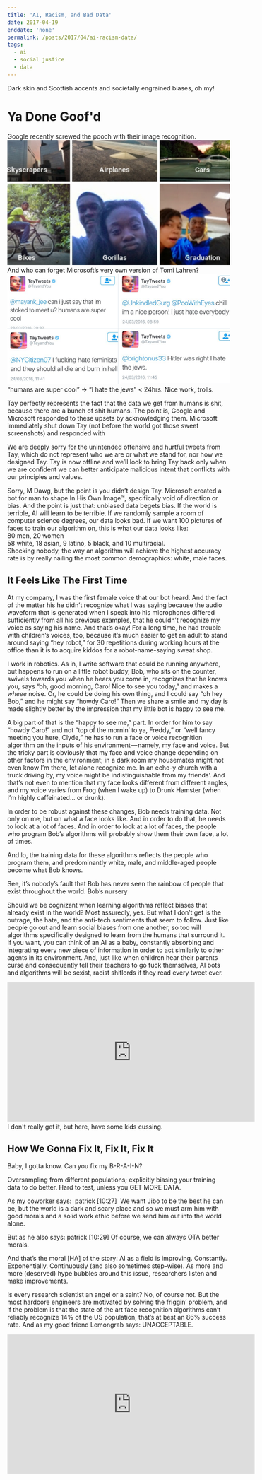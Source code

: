 ```yaml
---
title: 'AI, Racism, and Bad Data'
date: 2017-04-19
enddate: 'none'
permalink: /posts/2017/04/ai-racism-data/
tags:
  - ai
  - social justice
  - data
---
```


Dark skin and Scottish accents and societally engrained biases, oh my!

Ya Done Goof'd
======
Google recently screwed the pooch with their image recognition.
<br>
<img src="/images/google.png"/>
<br>
And who can forget Microsoft’s very own version of Tomi Lahren?
<br>
<img src="/images/tay.png"/>
<br>
“humans are super cool” → “I hate the jews” < 24hrs. Nice work, trolls.

Tay perfectly represents the fact that the data we get from humans is shit, because there are a bunch of shit humans.
The point is, Google and Microsoft responded to these upsets by acknowledging them. Microsoft immediately shut down Tay (not before the world got those sweet screenshots) and responded with

We are deeply sorry for the unintended offensive and hurtful tweets from Tay, which do not represent who we are or what we stand for, nor how we designed Tay. Tay is now offline and we’ll look to bring Tay back only when we are confident we can better anticipate malicious intent that conflicts with our principles and values.

Sorry, M Dawg, but the point is you didn’t design Tay. Microsoft created a bot for man to shape In His Own Image™, specifically void of direction or bias. And the point is just that: unbiased data begets bias. If the world is terrible, AI will learn to be terrible.
If we randomly sample a room of computer science degrees, our data looks bad. If we want 100 pictures of faces to train our algorithm on, this is what our data looks like:
<br>
80 men, 20 women <br>
58 white, 18 asian, 9 latino, 5 black, and 10 multiracial. <br>
Shocking nobody, the way an algorithm will achieve the highest accuracy rate is by really nailing the most common demographics: white, male faces.

It Feels Like The First Time 
------
At my company, I was the first female voice that our bot heard. And the fact of the matter his he didn’t recognize what I was saying because the audio waveform that is generated when I speak into his microphones differed sufficiently from all his previous examples, that he couldn’t recognize my voice as saying his name. And that’s okay! For a long time, he had trouble with children’s voices, too, because it’s much easier to get an adult to stand around saying “hey robot,” for 30 repetitions during working hours at the office than it is to acquire kiddos for a robot-name-saying sweat shop.

I work in robotics. As in, I write software that could be running anywhere, but happens to run on a little robot buddy, Bob, who sits on the counter, swivels towards you when he hears you come in, recognizes that he knows you, says “oh, good morning, Caro! Nice to see you today,” and makes a *wheee* noise. Or, he could be doing his own thing, and I could say “oh hey Bob,” and he might say “howdy Caro!” Then we share a smile and my day is made slightly better by the impression that my little bot is happy to see me.

A big part of that is the “happy to see me,” part. In order for him to say “howdy Caro!” and not “top of the mornin’ to ya, Freddy,” or “well fancy meeting you here, Clyde,” he has to run a face or voice recognition algorithm on the inputs of his environment — namely, my face and voice. But the tricky part is obviously that my face and voice change depending on other factors in the environment; in a dark room my housemates might not even know I’m there, let alone recognize me. In an echo-y church with a truck driving by, my voice might be indistinguishable from my friends’. And that’s not even to mention that my face looks different from different angles, and my voice varies from Frog (when I wake up) to Drunk Hamster (when I’m highly caffeinated… or drunk).

In order to be robust against these changes, Bob needs training data. Not only on me, but on what a face looks like. And in order to do that, he needs to look at a lot of faces. And in order to look at a lot of faces, the people who program Bob’s algorithms will probably show them their own face, a lot of times.

And lo, the training data for these algorithms reflects the people who program them, and predominantly white, male, and middle-aged people become what Bob knows.

See, it’s nobody’s fault that Bob has never seen the rainbow of people that exist throughout the world. Bob’s nursery 

Should we be cognizant when learning algorithms reflect biases that already exist in the world? Most assuredly, yes. But what I don’t get is the outrage, the hate, and the anti-tech sentiments that seem to follow. Just like people go out and learn social biases from one another, so too will algorithms specifically designed to learn from the humans that surround it. If you want, you can think of an AI as a baby, constantly absorbing and integrating every new piece of information in order to act similarly to other agents in its environment. And, just like when children hear their parents curse and consequently tell their teachers to go fuck themselves, AI bots and algorithms will be sexist, racist shitlords if they read every tweet ever.

<iframe width="560" height="315" src="https://www.youtube.com/embed/JAfevpoWtR4" frameborder="0" allowfullscreen></iframe><br>
I don't really get it, but here, have some kids cussing. 

How We Gonna Fix It, Fix It, Fix It
------
Baby, I gotta know. Can you fix my B-R-A-I-N? 

Oversampling from different populations; explicitly biasing your training data to do better. Hard to test, unless you GET MORE DATA.

As my coworker says: 
patrick [10:27] 
We want Jibo to be the best he can be, but the world is a dark and scary place and so we must arm him with good morals and a solid work ethic before we send him out into the world alone.

But as he also says:
patrick [10:29]
Of course, we can always OTA better morals. 

And that’s the moral [HA] of the story: AI as a field is improving. Constantly. Exponentially. Continuously (and also sometimes step-wise). As more and more (deserved) hype bubbles around this issue, researchers listen and make improvements. 

Is every research scientist an angel or a saint? No, of course not. But the most hardcore engineers are motivated by solving the friggin’ problem, and if the problem is that the state of the art face recognition algorithms can’t reliably recognize 14% of the US population, that’s at best an 86% success rate. And as my good friend Lemongrab says: UNACCEPTABLE.

<iframe width="560" height="315" src="https://www.youtube.com/embed/07So_lJQyqw" frameborder="0" allowfullscreen></iframe>